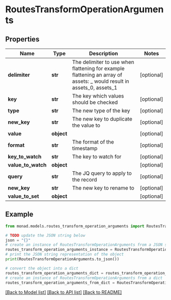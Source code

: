 # RoutesTransformOperationArguments


## Properties

Name | Type | Description | Notes
------------ | ------------- | ------------- | -------------
**delimiter** | **str** | The delimiter to use when flattening for example flattening an array of assets: _ would result in assets_0, assets_1 | [optional] 
**key** | **str** | The key which values should be checked | [optional] 
**type** | **str** | The new type of the key | [optional] 
**new_key** | **str** | The new key to duplicate the value to | [optional] 
**value** | **object** |  | [optional] 
**format** | **str** | The format of the timestamp | [optional] 
**key_to_watch** | **str** | The key to watch for | [optional] 
**value_to_watch** | **object** |  | [optional] 
**query** | **str** | The JQ query to apply to the record | [optional] 
**new_key** | **str** | The new key to rename to | [optional] 
**value_to_set** | **object** |  | [optional] 

## Example

```python
from monad.models.routes_transform_operation_arguments import RoutesTransformOperationArguments

# TODO update the JSON string below
json = "{}"
# create an instance of RoutesTransformOperationArguments from a JSON string
routes_transform_operation_arguments_instance = RoutesTransformOperationArguments.from_json(json)
# print the JSON string representation of the object
print(RoutesTransformOperationArguments.to_json())

# convert the object into a dict
routes_transform_operation_arguments_dict = routes_transform_operation_arguments_instance.to_dict()
# create an instance of RoutesTransformOperationArguments from a dict
routes_transform_operation_arguments_from_dict = RoutesTransformOperationArguments.from_dict(routes_transform_operation_arguments_dict)
```
[[Back to Model list]](../README.md#documentation-for-models) [[Back to API list]](../README.md#documentation-for-api-endpoints) [[Back to README]](../README.md)


